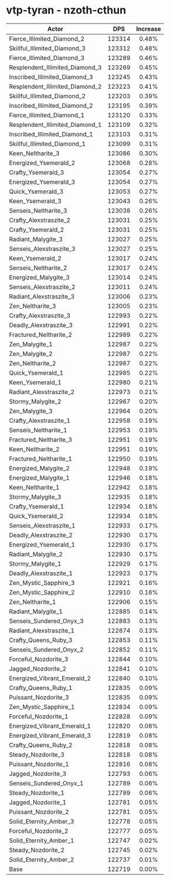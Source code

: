 # vtp-tyran - nzoth-cthun
| Actor | DPS | Increase |
|---|:---:|:---:|
|Fierce_Illimited_Diamond_2|123314|0.48%|
|Skillful_Illimited_Diamond_3|123312|0.48%|
|Fierce_Illimited_Diamond_3|123289|0.46%|
|Resplendent_Illimited_Diamond_3|123269|0.45%|
|Inscribed_Illimited_Diamond_3|123245|0.43%|
|Resplendent_Illimited_Diamond_2|123223|0.41%|
|Skillful_Illimited_Diamond_2|123203|0.39%|
|Inscribed_Illimited_Diamond_2|123195|0.39%|
|Fierce_Illimited_Diamond_1|123120|0.33%|
|Resplendent_Illimited_Diamond_1|123109|0.32%|
|Inscribed_Illimited_Diamond_1|123103|0.31%|
|Skillful_Illimited_Diamond_1|123099|0.31%|
|Keen_Neltharite_3|123086|0.30%|
|Energized_Ysemerald_2|123068|0.28%|
|Crafty_Ysemerald_3|123054|0.27%|
|Energized_Ysemerald_3|123054|0.27%|
|Quick_Ysemerald_3|123053|0.27%|
|Keen_Ysemerald_3|123043|0.26%|
|Senseis_Neltharite_3|123038|0.26%|
|Crafty_Alexstraszite_2|123031|0.25%|
|Crafty_Ysemerald_2|123031|0.25%|
|Radiant_Malygite_3|123027|0.25%|
|Senseis_Alexstraszite_3|123027|0.25%|
|Keen_Ysemerald_2|123017|0.24%|
|Senseis_Neltharite_2|123017|0.24%|
|Energized_Malygite_3|123014|0.24%|
|Senseis_Alexstraszite_2|123011|0.24%|
|Radiant_Alexstraszite_3|123006|0.23%|
|Zen_Neltharite_3|123005|0.23%|
|Crafty_Alexstraszite_3|122993|0.22%|
|Deadly_Alexstraszite_3|122991|0.22%|
|Fractured_Neltharite_2|122989|0.22%|
|Zen_Malygite_1|122987|0.22%|
|Zen_Malygite_2|122987|0.22%|
|Zen_Neltharite_2|122987|0.22%|
|Quick_Ysemerald_1|122985|0.22%|
|Keen_Ysemerald_1|122980|0.21%|
|Radiant_Alexstraszite_2|122973|0.21%|
|Stormy_Malygite_2|122967|0.20%|
|Zen_Malygite_3|122964|0.20%|
|Crafty_Alexstraszite_1|122958|0.19%|
|Senseis_Neltharite_1|122953|0.19%|
|Fractured_Neltharite_3|122951|0.19%|
|Keen_Neltharite_2|122951|0.19%|
|Fractured_Neltharite_1|122950|0.19%|
|Energized_Malygite_2|122948|0.19%|
|Energized_Malygite_1|122946|0.18%|
|Keen_Neltharite_1|122942|0.18%|
|Stormy_Malygite_3|122935|0.18%|
|Crafty_Ysemerald_1|122934|0.18%|
|Quick_Ysemerald_2|122934|0.18%|
|Senseis_Alexstraszite_1|122933|0.17%|
|Deadly_Alexstraszite_2|122930|0.17%|
|Energized_Ysemerald_1|122930|0.17%|
|Radiant_Malygite_2|122930|0.17%|
|Stormy_Malygite_1|122929|0.17%|
|Deadly_Alexstraszite_1|122923|0.17%|
|Zen_Mystic_Sapphire_3|122921|0.16%|
|Zen_Mystic_Sapphire_2|122910|0.16%|
|Zen_Neltharite_1|122906|0.15%|
|Radiant_Malygite_1|122885|0.14%|
|Senseis_Sundered_Onyx_3|122883|0.13%|
|Radiant_Alexstraszite_1|122874|0.13%|
|Crafty_Queens_Ruby_3|122853|0.11%|
|Senseis_Sundered_Onyx_2|122852|0.11%|
|Forceful_Nozdorite_3|122844|0.10%|
|Jagged_Nozdorite_2|122841|0.10%|
|Energized_Vibrant_Emerald_2|122840|0.10%|
|Crafty_Queens_Ruby_1|122835|0.09%|
|Puissant_Nozdorite_3|122835|0.09%|
|Zen_Mystic_Sapphire_1|122834|0.09%|
|Forceful_Nozdorite_1|122828|0.09%|
|Energized_Vibrant_Emerald_1|122820|0.08%|
|Energized_Vibrant_Emerald_3|122819|0.08%|
|Crafty_Queens_Ruby_2|122818|0.08%|
|Steady_Nozdorite_3|122818|0.08%|
|Puissant_Nozdorite_1|122816|0.08%|
|Jagged_Nozdorite_3|122793|0.06%|
|Senseis_Sundered_Onyx_1|122789|0.06%|
|Steady_Nozdorite_1|122789|0.06%|
|Jagged_Nozdorite_1|122781|0.05%|
|Puissant_Nozdorite_2|122781|0.05%|
|Solid_Eternity_Amber_3|122778|0.05%|
|Forceful_Nozdorite_2|122777|0.05%|
|Solid_Eternity_Amber_1|122747|0.02%|
|Steady_Nozdorite_2|122745|0.02%|
|Solid_Eternity_Amber_2|122737|0.01%|
|Base|122719|0.00%|
